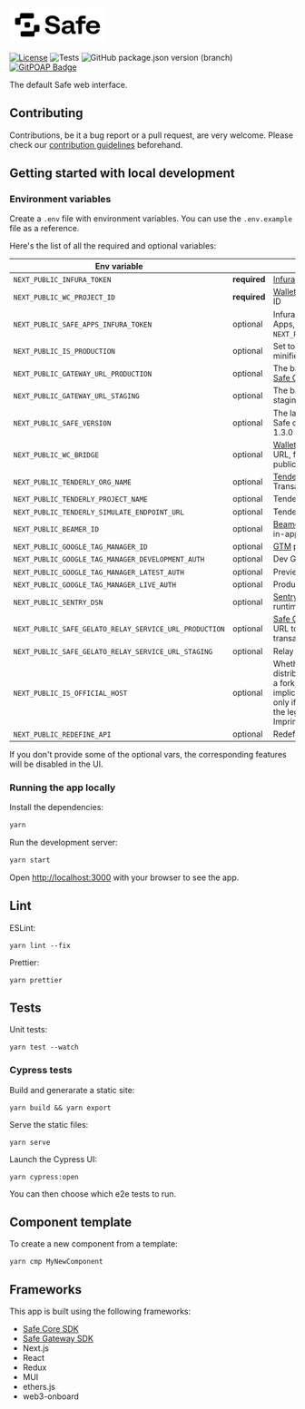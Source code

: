 # <img src="/public/images/logo.svg" height="60" valign="middle" alt="Safe{Wallet}" />

[![License](https://img.shields.io/github/license/safe-global/safe-wallet-web)](https://github.com/safe-global/safe-wallet-web/blob/main/LICENSE)
![Tests](https://img.shields.io/github/actions/workflow/status/safe-global/safe-wallet-web/test.yml?branch=main&label=tests)
![GitHub package.json version (branch)](https://img.shields.io/github/package-json/v/safe-global/safe-wallet-web)
[![GitPOAP Badge](https://public-api.gitpoap.io/v1/repo/safe-global/safe-wallet-web/badge)](https://www.gitpoap.io/gh/safe-global/safe-wallet-web)

The default Safe web interface.

## Contributing

Contributions, be it a bug report or a pull request, are very welcome. Please check our [contribution guidelines](CONTRIBUTING.md) beforehand.

## Getting started with local development

### Environment variables

Create a `.env` file with environment variables. You can use the `.env.example` file as a reference.

Here's the list of all the required and optional variables:

| Env variable                                           |              | Description                                                                                                                                                             |
| ------------------------------------------------------ | ------------ | ----------------------------------------------------------------------------------------------------------------------------------------------------------------------- |
| `NEXT_PUBLIC_INFURA_TOKEN`                             | **required** | [Infura](https://docs.infura.io/infura/networks/ethereum/how-to/secure-a-project/project-id) RPC API token                                                              |
| `NEXT_PUBLIC_WC_PROJECT_ID`                            | **required** | [WalletConnect v2](https://docs.walletconnect.com/2.0/cloud/relay) project ID                                                                                           |
| `NEXT_PUBLIC_SAFE_APPS_INFURA_TOKEN`                   | optional     | Infura token for Safe Apps, falls back to `NEXT_PUBLIC_INFURA_TOKEN`                                                                                                    |
| `NEXT_PUBLIC_IS_PRODUCTION`                            | optional     | Set to `true` to build a minified production app                                                                                                                        |
| `NEXT_PUBLIC_GATEWAY_URL_PRODUCTION`                   | optional     | The base URL for the [Safe Client Gateway](https://github.com/safe-global/safe-client-gateway)                                                                          |
| `NEXT_PUBLIC_GATEWAY_URL_STAGING`                      | optional     | The base CGW URL on staging                                                                                                                                             |
| `NEXT_PUBLIC_SAFE_VERSION`                             | optional     | The latest version of the Safe contract, defaults to 1.3.0                                                                                                              |
| `NEXT_PUBLIC_WC_BRIDGE`                                | optional     | [WalletConnect v1](https://docs.walletconnect.com/1.0/bridge-server) bridge URL, falls back to the public WC bridge                                                     |
| `NEXT_PUBLIC_TENDERLY_ORG_NAME`                        | optional     | [Tenderly](https://tenderly.co) org name for Transaction Simulation                                                                                                     |
| `NEXT_PUBLIC_TENDERLY_PROJECT_NAME`                    | optional     | Tenderly project name                                                                                                                                                   |
| `NEXT_PUBLIC_TENDERLY_SIMULATE_ENDPOINT_URL`           | optional     | Tenderly simulation URL                                                                                                                                                 |
| `NEXT_PUBLIC_BEAMER_ID`                                | optional     | [Beamer](https://www.getbeamer.com) is a news feed for in-app announcements                                                                                             |
| `NEXT_PUBLIC_GOOGLE_TAG_MANAGER_ID`                    | optional     | [GTM](https://tagmanager.google.com) project id                                                                                                                         |
| `NEXT_PUBLIC_GOOGLE_TAG_MANAGER_DEVELOPMENT_AUTH`      | optional     | Dev GTM key                                                                                                                                                             |
| `NEXT_PUBLIC_GOOGLE_TAG_MANAGER_LATEST_AUTH`           | optional     | Preview GTM key                                                                                                                                                         |
| `NEXT_PUBLIC_GOOGLE_TAG_MANAGER_LIVE_AUTH`             | optional     | Production GTM key                                                                                                                                                      |
| `NEXT_PUBLIC_SENTRY_DSN`                               | optional     | [Sentry](https://sentry.io) id for tracking runtime errors                                                                                                              |
| `NEXT_PUBLIC_SAFE_GELATO_RELAY_SERVICE_URL_PRODUCTION` | optional     | [Safe Gelato Relay Service](https://github.com/safe-global/safe-gelato-relay-service) URL to allow relaying transactions via Gelato                                     |
| `NEXT_PUBLIC_SAFE_GELATO_RELAY_SERVICE_URL_STAGING`    | optional     | Relay URL on staging                                                                                                                                                    |
| `NEXT_PUBLIC_IS_OFFICIAL_HOST`                         | optional     | Whether it's the official distribution of the app, or a fork; has legal implications. Set to true only if you also update the legal pages like Imprint and Terms of use |
| `NEXT_PUBLIC_REDEFINE_API`                             | optional     | Redefine API base URL                                                                                                                                                   |

If you don't provide some of the optional vars, the corresponding features will be disabled in the UI.

### Running the app locally

Install the dependencies:

```bash
yarn
```

Run the development server:

```bash
yarn start
```

Open [http://localhost:3000](http://localhost:3000) with your browser to see the app.

## Lint

ESLint:

```
yarn lint --fix
```

Prettier:

```
yarn prettier
```

## Tests

Unit tests:

```
yarn test --watch
```

### Cypress tests

Build and generarate a static site:

```
yarn build && yarn export
```

Serve the static files:

```
yarn serve
```

Launch the Cypress UI:

```
yarn cypress:open
```

You can then choose which e2e tests to run.

## Component template

To create a new component from a template:

```
yarn cmp MyNewComponent
```

## Frameworks

This app is built using the following frameworks:

- [Safe Core SDK](https://github.com/safe-global/safe-core-sdk)
- [Safe Gateway SDK](https://github.com/safe-global/safe-gateway-typescript-sdk)
- Next.js
- React
- Redux
- MUI
- ethers.js
- web3-onboard
